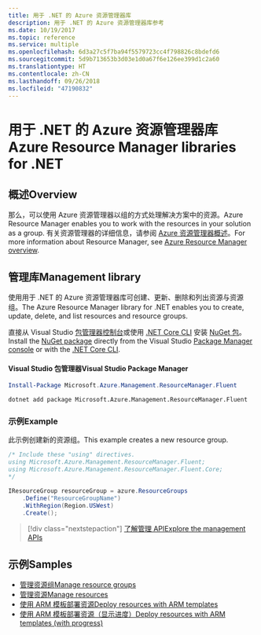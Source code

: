 ```yaml
---
title: 用于 .NET 的 Azure 资源管理器库
description: 用于 .NET 的 Azure 资源管理器库参考
ms.date: 10/19/2017
ms.topic: reference
ms.service: multiple
ms.openlocfilehash: 6d3a27c5f7ba94f5579723cc4f798826c8bdefd6
ms.sourcegitcommit: 5d9b713653b3d03e1d0a67f6e126ee399d1c2a60
ms.translationtype: HT
ms.contentlocale: zh-CN
ms.lasthandoff: 09/26/2018
ms.locfileid: "47190832"
---
```

# <a name="azure-resource-manager-libraries-for-net"></a><span data-ttu-id="abeaa-103">用于 .NET 的 Azure 资源管理器库</span><span class="sxs-lookup"><span data-stu-id="abeaa-103">Azure Resource Manager libraries for .NET</span></span>

## <a name="overview"></a><span data-ttu-id="abeaa-104">概述</span><span class="sxs-lookup"><span data-stu-id="abeaa-104">Overview</span></span>

<span data-ttu-id="abeaa-105">那么，可以使用 Azure 资源管理器以组的方式处理解决方案中的资源。</span><span class="sxs-lookup"><span data-stu-id="abeaa-105">Azure Resource Manager enables you to work with the resources in your solution as a group.</span></span>  <span data-ttu-id="abeaa-106">有关资源管理器的详细信息，请参阅 [Azure 资源管理器概述](https://docs.microsoft.com/azure/azure-resource-manager/resource-group-overview)。</span><span class="sxs-lookup"><span data-stu-id="abeaa-106">For more information about Resource Manager, see [Azure Resource Manager overview](https://docs.microsoft.com/azure/azure-resource-manager/resource-group-overview).</span></span>

## <a name="management-library"></a><span data-ttu-id="abeaa-107">管理库</span><span class="sxs-lookup"><span data-stu-id="abeaa-107">Management library</span></span>

<span data-ttu-id="abeaa-108">使用用于 .NET 的 Azure 资源管理器库可创建、更新、删除和列出资源与资源组。</span><span class="sxs-lookup"><span data-stu-id="abeaa-108">The Azure Resource Manager library for .NET enables you to create, update, delete, and list resources and resource groups.</span></span>

<span data-ttu-id="abeaa-109">直接从 Visual Studio [包管理器控制台][PackageManager]或使用 [.NET Core CLI][DotNetCLI] 安装 [NuGet 包](https://www.nuget.org/packages/Microsoft.Azure.Management.ResourceManager.Fluent)。</span><span class="sxs-lookup"><span data-stu-id="abeaa-109">Install the [NuGet package](https://www.nuget.org/packages/Microsoft.Azure.Management.ResourceManager.Fluent) directly from the Visual Studio [Package Manager console][PackageManager] or with the [.NET Core CLI][DotNetCLI].</span></span>

#### <a name="visual-studio-package-manager"></a><span data-ttu-id="abeaa-110">Visual Studio 包管理器</span><span class="sxs-lookup"><span data-stu-id="abeaa-110">Visual Studio Package Manager</span></span>

```powershell
Install-Package Microsoft.Azure.Management.ResourceManager.Fluent
```

```bash
dotnet add package Microsoft.Azure.Management.ResourceManager.Fluent
```

### <a name="example"></a><span data-ttu-id="abeaa-111">示例</span><span class="sxs-lookup"><span data-stu-id="abeaa-111">Example</span></span>

<span data-ttu-id="abeaa-112">此示例创建新的资源组。</span><span class="sxs-lookup"><span data-stu-id="abeaa-112">This example creates a new resource group.</span></span>

```csharp
/* Include these "using" directives.
using Microsoft.Azure.Management.ResourceManager.Fluent;
using Microsoft.Azure.Management.ResourceManager.Fluent.Core;
*/

IResourceGroup resourceGroup = azure.ResourceGroups
    .Define("ResourceGroupName")
    .WithRegion(Region.USWest)
    .Create();
```

> [!div class="nextstepaction"]
> [<span data-ttu-id="abeaa-113">了解管理 API</span><span class="sxs-lookup"><span data-stu-id="abeaa-113">Explore the management APIs</span></span>](/dotnet/api/overview/azure/resources/management)


## <a name="samples"></a><span data-ttu-id="abeaa-114">示例</span><span class="sxs-lookup"><span data-stu-id="abeaa-114">Samples</span></span>

* [<span data-ttu-id="abeaa-115">管理资源组</span><span class="sxs-lookup"><span data-stu-id="abeaa-115">Manage resource groups</span></span>](https://github.com/Azure-Samples/resources-dotnet-manage-resource-group)
* [<span data-ttu-id="abeaa-116">管理资源</span><span class="sxs-lookup"><span data-stu-id="abeaa-116">Manage resources</span></span>](https://github.com/Azure-Samples/resources-dotnet-manage-resource)
* [<span data-ttu-id="abeaa-117">使用 ARM 模板部署资源</span><span class="sxs-lookup"><span data-stu-id="abeaa-117">Deploy resources with ARM templates</span></span>](https://github.com/Azure-Samples/resources-dotnet-deploy-using-arm-template)
* [<span data-ttu-id="abeaa-118">使用 ARM 模板部署资源（显示进度）</span><span class="sxs-lookup"><span data-stu-id="abeaa-118">Deploy resources with ARM templates (with progress)</span></span>](https://github.com/Azure-Samples/resources-dotnet-deploy-using-arm-template-with-progress)


[PackageManager]: https://docs.microsoft.com/nuget/tools/package-manager-console
[DotNetCLI]: https://docs.microsoft.com/dotnet/core/tools/dotnet-add-package
